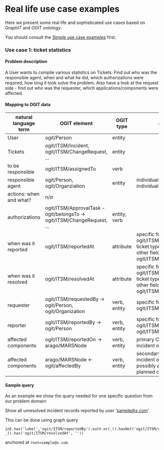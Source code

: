 # Real life use case examples

Here we present some real life and sophisticated use cases based on *GraphIT* and *OGIT ontology*.

You should consult the [Simple use case examples](Using-the-Ontology.md) first.

### Use case 1: ticket statistics

#### Problem description

A User wants to compile various statistics on Tickets: Find out who was the responsible agent, when and what he did, which authorizations were required, how long it took solve the problem. Also have a look at the request side - find out who was the requester, which applications/components were affected. 

#### Mapping to OGIT data


| natural language term | OGIT element | OGIT type | remark |
| --- | --- | --- | --- |
| User | ogit/Person | entity | |
| Tickets | ogit/ITSM/Incident, ogit/ITSM/ChangeRequest, ... | entity | |
| to be responsible | ogit/ITSM/assignedTo | verb | |
| responsible agent | ogit/Person, ogit/Organziation | entity | individual or group of individuals |
| actions: when and what? | *n/a* | | |
| authorizations | ogit/ITSM/ApprovalTask - ogit/belongsTo -> ogit/ITSM/ChangeRequest, ... | entity, verb | |
| when was it reported | ogit/ITSM/reportedAt | attribute | specific for ogit/ITSM/Incident, other ticket types might use other fields, e.g. ogit/ITSM/openedAt |
| when was it resolved | ogit/ITSM/resolvedAt | attribute | specific for ogit/ITSM/Incident, other ticket types might use other fields, e.g. ogit/ITSM/closedAt |
| requester | ogit/ITSM/requestedBy -> ogit/Person, ogit/Organization  | verb, entity| specific for ogit/ITSM/ChangeRequest |
| reporter | ogit/ITSM/reportedBy -> ogit/Person | verb, entity | specific for ogit/ITSM/Incident, ogit/ITSM/Problem |
| affected components | ogit/ITSM/reportedOn -> arago/MARSNode | verb, entity | primary CI of some incident or problem |
| affected components | arago/MARSNode <- ogit/affectedBy | verb, entity | secondary CIs of some incident or problem or CIs possibly affected by planned change |

#### Sample query

As an example we show the query needed for one specific question from our problem domain:

Show all unresolved incident records reported by user 'sample@x.com'.

This can be done using graph query 
```
inE.has('label','ogit/ITSM/reportedBy').outV.or(_().hasNot('ogit/ITSM/resolvedAt), _().has('ogit/ITSM/resolvedAt', ''))
```
anchored at `root=sample@x.com`.


